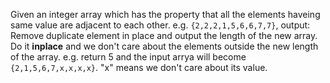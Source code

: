 Given an integer array which has the property that all the elements haveing same value are adjacent to each other. 
e.g. `{2,2,2,1,5,6,6,7,7}`, output: Remove duplicate element in place and output the length of the new array. Do it __inplace__ and we don't care about the elements outside the new length of the array. 
e.g. return 5 and the input arrya will become `{2,1,5,6,7,x,x,x,x}`. "x" means we don't care about its value. 

